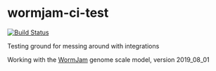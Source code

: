 # wormjam-ci-test

[![Build Status](https://travis-ci.com/JakeHattwell/playground.svg?branch=master)](https://travis-ci.com/JakeHattwell/playground)

Testing ground for messing around with integrations

Working with the [WormJam](https://github.com/jakehattwell/WormJam) genome scale model, version 2019_08_01
